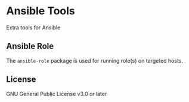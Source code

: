 # Ansible Tools

Extra tools for Ansible

## Ansible Role

The `ansible-role` package is used for running role(s) on targeted hosts.

## License

GNU General Public License v3.0 or later
